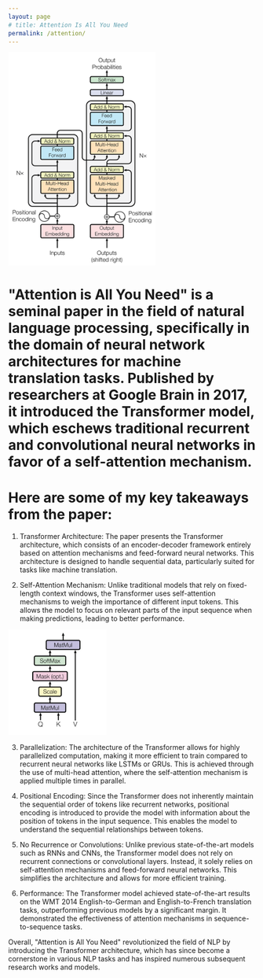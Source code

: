 ```yaml
---
layout: page
# title: Attention Is All You Need
permalink: /attention/
---
```


<img src="../resources/transformer.png" width=300 class="center">

# "Attention is All You Need" is a seminal paper in the field of natural language processing, specifically in the domain of neural network architectures for machine translation tasks. Published by researchers at Google Brain in 2017, it introduced the Transformer model, which eschews traditional recurrent and convolutional neural networks in favor of a self-attention mechanism.


# Here are some of my key takeaways from the paper:

1. Transformer Architecture: The paper presents the Transformer architecture, which consists of an encoder-decoder framework entirely based on attention mechanisms and feed-forward neural networks. This architecture is designed to handle sequential data, particularly suited for tasks like machine translation.

2. Self-Attention Mechanism: Unlike traditional models that rely on fixed-length context windows, the Transformer uses self-attention mechanisms to weigh the importance of different input tokens. This allows the model to focus on relevant parts of the input sequence when making predictions, leading to better performance.

<img src="../resources/attention.png" width=200 class="center">

3. Parallelization: The architecture of the Transformer allows for highly parallelized computation, making it more efficient to train compared to recurrent neural networks like LSTMs or GRUs. This is achieved through the use of multi-head attention, where the self-attention mechanism is applied multiple times in parallel.

4. Positional Encoding: Since the Transformer does not inherently maintain the sequential order of tokens like recurrent networks, positional encoding is introduced to provide the model with information about the position of tokens in the input sequence. This enables the model to understand the sequential relationships between tokens.

5. No Recurrence or Convolutions: Unlike previous state-of-the-art models such as RNNs and CNNs, the Transformer model does not rely on recurrent connections or convolutional layers. Instead, it solely relies on self-attention mechanisms and feed-forward neural networks. This simplifies the architecture and allows for more efficient training.

6. Performance: The Transformer model achieved state-of-the-art results on the WMT 2014 English-to-German and English-to-French translation tasks, outperforming previous models by a significant margin. It demonstrated the effectiveness of attention mechanisms in sequence-to-sequence tasks.

Overall, "Attention is All You Need" revolutionized the field of NLP by introducing the Transformer architecture, which has since become a cornerstone in various NLP tasks and has inspired numerous subsequent research works and models.







